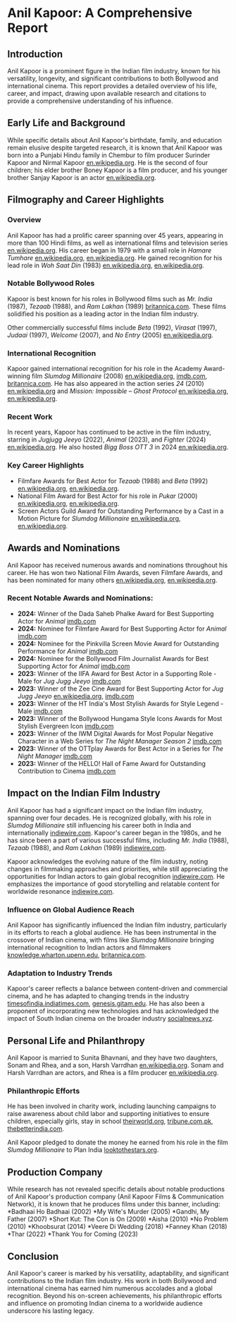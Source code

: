 # Anil Kapoor: A Comprehensive Report

## Introduction

Anil Kapoor is a prominent figure in the Indian film industry, known for his versatility, longevity, and significant contributions to both Bollywood and international cinema. This report provides a detailed overview of his life, career, and impact, drawing upon available research and citations to provide a comprehensive understanding of his influence.

## Early Life and Background

While specific details about Anil Kapoor's birthdate, family, and education remain elusive despite targeted research, it is known that Anil Kapoor was born into a Punjabi Hindu family in Chembur to film producer Surinder Kapoor and Nirmal Kapoor [en.wikipedia.org](https://en.wikipedia.org/wiki/Anil_Kapoor). He is the second of four children; his elder brother Boney Kapoor is a film producer, and his younger brother Sanjay Kapoor is an actor [en.wikipedia.org](https://en.wikipedia.org/wiki/Anil_Kapoor).

## Filmography and Career Highlights

### Overview

Anil Kapoor has had a prolific career spanning over 45 years, appearing in more than 100 Hindi films, as well as international films and television series [en.wikipedia.org](https://en.wikipedia.org/wiki/Anil_Kapoor_filmography). His career began in 1979 with a small role in *Hamare Tumhare* [en.wikipedia.org](https://en.wikipedia.org/wiki/Anil_Kapoor_filmography), [en.wikipedia.org](https://en.wikipedia.org/wiki/Anil_Kapoor). He gained recognition for his lead role in *Woh Saat Din* (1983) [en.wikipedia.org](https://en.wikipedia.org/wiki/Anil_Kapoor_filmography), [en.wikipedia.org](https://en.wikipedia.org/wiki/Anil_Kapoor).

### Notable Bollywood Roles

Kapoor is best known for his roles in Bollywood films such as *Mr. India* (1987), *Tezaab* (1988), and *Ram Lakhan* (1989) [britannica.com](https://www.britannica.com/biography/Anil-Kapoor). These films solidified his position as a leading actor in the Indian film industry.

Other commercially successful films include *Beta* (1992), *Virasat* (1997), *Judaai* (1997), *Welcome* (2007), and *No Entry* (2005) [en.wikipedia.org](https://en.wikipedia.org/wiki/Anil_Kapoor).

### International Recognition

Kapoor gained international recognition for his role in the Academy Award-winning film *Slumdog Millionaire* (2008) [en.wikipedia.org](https://en.wikipedia.org/wiki/Anil_Kapoor_filmography), [imdb.com](https://www.imdb.com/name/nm0438463/), [britannica.com](https://www.britannica.com/biography/Anil-Kapoor). He has also appeared in the action series *24* (2010) [en.wikipedia.org](https://en.wikipedia.org/wiki/Anil_Kapoor) and *Mission: Impossible – Ghost Protocol* [en.wikipedia.org](https://en.wikipedia.org/wiki/Anil_Kapoor_filmography), [en.wikipedia.org](https://en.wikipedia.org/wiki/Anil_Kapoor).

### Recent Work

In recent years, Kapoor has continued to be active in the film industry, starring in *Jugjugg Jeeyo* (2022), *Animal* (2023), and *Fighter* (2024) [en.wikipedia.org](https://en.wikipedia.org/wiki/Anil_Kapoor). He also hosted *Bigg Boss OTT 3* in 2024 [en.wikipedia.org](https://en.wikipedia.org/wiki/Anil_Kapoor_filmography).

### Key Career Highlights

*   Filmfare Awards for Best Actor for *Tezaab* (1988) and *Beta* (1992) [en.wikipedia.org](https://en.wikipedia.org/wiki/Anil_Kapoor_filmography), [en.wikipedia.org](https://en.wikipedia.org/wiki/Anil_Kapoor).
*   National Film Award for Best Actor for his role in *Pukar* (2000) [en.wikipedia.org](https://en.wikipedia.org/wiki/Anil_Kapoor_filmography), [en.wikipedia.org](https://en.wikipedia.org/wiki/Anil_Kapoor).
*   Screen Actors Guild Award for Outstanding Performance by a Cast in a Motion Picture for *Slumdog Millionaire* [en.wikipedia.org](https://en.wikipedia.org/wiki/Anil_Kapoor_filmography), [en.wikipedia.org](https://en.wikipedia.org/wiki/Anil_Kapoor).

## Awards and Nominations

Anil Kapoor has received numerous awards and nominations throughout his career. He has won two National Film Awards, seven Filmfare Awards, and has been nominated for many others [en.wikipedia.org](https://en.wikipedia.org/wiki/List_of_awards_and_nominations_received_by_Anil_Kapoor), [en.wikipedia.org](https://en.wikipedia.org/wiki/Anil_Kapoor).

### Recent Notable Awards and Nominations:

*   **2024:** Winner of the Dada Saheb Phalke Award for Best Supporting Actor for *Animal* [imdb.com](https://www.imdb.com/name/nm0438463/awards/)
*   **2024:** Nominee for Filmfare Award for Best Supporting Actor for *Animal* [imdb.com](https://www.imdb.com/name/nm0438463/awards/)
*   **2024:** Nominee for the Pinkvilla Screen Movie Award for Outstanding Performance for *Animal* [imdb.com](https://www.imdb.com/name/nm0438463/awards/)
*   **2024:** Nominee for the Bollywood Film Journalist Awards for Best Supporting Actor for *Animal* [imdb.com](https://www.imdb.com/name/nm0438463/awards/)
*   **2023:** Winner of the IIFA Award for Best Actor in a Supporting Role - Male for *Jug Jugg Jeeyo* [imdb.com](https://www.imdb.com/name/nm0438463/awards/)
*   **2023:** Winner of the Zee Cine Award for Best Supporting Actor for *Jug Jugg Jeeyo* [en.wikipedia.org](https://en.wikipedia.org/wiki/List_of_awards_and_nominations_received_by_Anil_Kapoor), [imdb.com](https://www.imdb.com/name/nm0438463/awards/)
*   **2023:** Winner of the HT India's Most Stylish Awards for Style Legend - Male [imdb.com](https://www.imdb.com/name/nm0438463/awards/)
*   **2023:** Winner of the Bollywood Hungama Style Icons Awards for Most Stylish Evergreen Icon [imdb.com](https://www.imdb.com/name/nm0438463/awards/)
*   **2023:** Winner of the IWM Digital Awards for Most Popular Negative Character in a Web Series for *The Night Manager Season 2* [imdb.com](https://www.imdb.com/name/nm0438463/awards/)
*   **2023:** Winner of the OTTplay Awards for Best Actor in a Series for *The Night Manager* [imdb.com](https://www.imdb.com/name/nm0438463/awards/)
*   **2023:** Winner of the HELLO! Hall of Fame Award for Outstanding Contribution to Cinema [imdb.com](https://www.imdb.com/name/nm0438463/awards/)

## Impact on the Indian Film Industry

Anil Kapoor has had a significant impact on the Indian film industry, spanning over four decades. He is recognized globally, with his role in *Slumdog Millionaire* still influencing his career both in India and internationally [indiewire.com](https://www.indiewire.com/features/interviews/anil-kapoor-interview-fighter-animal-1234949277/). Kapoor's career began in the 1980s, and he has since been a part of various successful films, including *Mr. India* (1988), *Tezaab* (1988), and *Ram Lakhan* (1989) [indiewire.com](https://www.indiewire.com/features/interviews/anil-kapoor-interview-fighter-animal-1234949277/).

Kapoor acknowledges the evolving nature of the film industry, noting changes in filmmaking approaches and priorities, while still appreciating the opportunities for Indian actors to gain global recognition [indiewire.com](https://www.indiewire.com/features/interviews/anil-kapoor-interview-fighter-animal-1234949277/). He emphasizes the importance of good storytelling and relatable content for worldwide resonance [indiewire.com](https://www.indiewire.com/features/interviews/anil-kapoor-interview-fighter-animal-1234949277/).

### Influence on Global Audience Reach

Anil Kapoor has significantly influenced the Indian film industry, particularly in its efforts to reach a global audience. He has been instrumental in the crossover of Indian cinema, with films like *Slumdog Millionaire* bringing international recognition to Indian actors and filmmakers [knowledge.wharton.upenn.edu](https://knowledge.wharton.upenn.edu/article/actor-anil-kapoor-taking-bollywood-to-a-worldwide-audience/), [britannica.com](https://www.britannica.com/biography/Anil-Kapoor).

### Adaptation to Industry Trends

Kapoor's career reflects a balance between content-driven and commercial cinema, and he has adapted to changing trends in the industry [timesofindia.indiatimes.com](https://timesofindia.indiatimes.com/entertainment/hindi/bollywood/news/anil-kapoor-our-industry-has-balanced-content-commercial-cinema-well/articleshow/68451249.cms), [genesis.gitam.edu](https://genesis.gitam.edu/celebritis-hubnews29/who-is-the-father-of-aditya-roy-kapoor-unveiling-the-life-and-legacy-of-anil-kapoor.html). He has also been a proponent of incorporating new technologies and has acknowledged the impact of South Indian cinema on the broader industry [socialnews.xyz](https://www.socialnews.xyz/2024/02/29/anil-kapoor-reflects-on-technology-and-south-indian-films-at-indian-digital-summit-2024/).

## Personal Life and Philanthropy

Anil Kapoor is married to Sunita Bhavnani, and they have two daughters, Sonam and Rhea, and a son, Harsh Varrdhan [en.wikipedia.org](https://en.wikipedia.org/wiki/Anil_Kapoor). Sonam and Harsh Varrdhan are actors, and Rhea is a film producer [en.wikipedia.org](https://en.wikipedia.org/wiki/Anil_Kapoor).

### Philanthropic Efforts

He has been involved in charity work, including launching campaigns to raise awareness about child labor and supporting initiatives to ensure children, especially girls, stay in school [theirworld.org](https://theirworld.org/news/bollywood-star-anil-kapoor-launches-child-labour-campaign-in-india/), [tribune.com.pk](https://tribune.com.pk/story/1120594/anil-kapoor-launches-campaign-fight-child-labour), [thebetterindia.com](https://www.thebetterindia.com/48660/actor-anil-kapoor-father-raising-daughters_sonam-kapoor-rhea/).

Anil Kapoor pledged to donate the money he earned from his role in the film *Slumdog Millionaire* to Plan India [looktothestars.org](https://www.looktothestars.org/celebrity/anil-kapoor).

## Production Company

While research has not revealed specific details about notable productions of Anil Kapoor's production company (Anil Kapoor Films & Communication Network), it is known that he produces films under this banner, including:
*Badhaai Ho Badhaai (2002)
*My Wife's Murder (2005)
*Gandhi, My Father (2007)
*Short Kut: The Con is On (2009)
*Aisha (2010)
*No Problem (2010)
*Khoobsurat (2014)
*Veere Di Wedding (2018)
*Fanney Khan (2018)
*Thar (2022)
*Thank You for Coming (2023)

## Conclusion

Anil Kapoor's career is marked by his versatility, adaptability, and significant contributions to the Indian film industry. His work in both Bollywood and international cinema has earned him numerous accolades and a global recognition. Beyond his on-screen achievements, his philanthropic efforts and influence on promoting Indian cinema to a worldwide audience underscore his lasting legacy.

